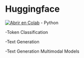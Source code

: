 # Huggingface
[![Abrir en Colab](https://colab.research.google.com/assets/colab-badge.svg)](https://colab.research.google.com/drive/1w2zxPKMu6TWEZB4PoFaVcF1bmIraFFtz?usp=drive_open#scrollTo=ybX5tFjqIQaD) - Python

-Token Classification

-Text Generation

-Text Generation Multimodal Models
